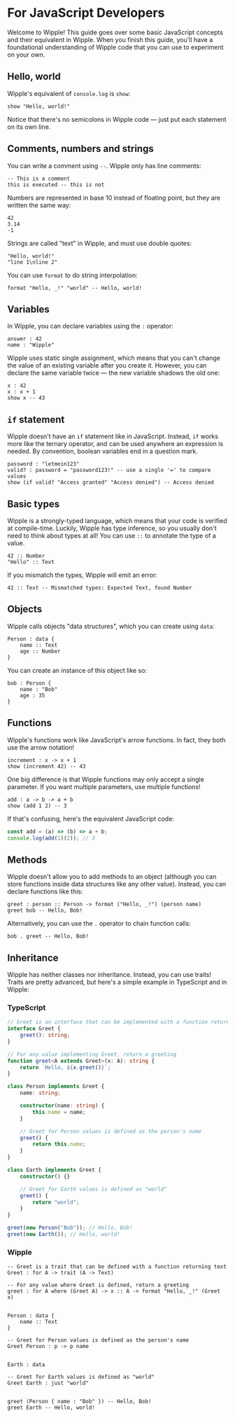 # For JavaScript Developers

Welcome to Wipple! This guide goes over some basic JavaScript concepts and their equivalent in Wipple. When you finish this guide, you'll have a foundational understanding of Wipple code that you can use to experiment on your own.

## Hello, world

Wipple's equivalent of `console.log` is `show`:

```wipple
show "Hello, world!"
```

Notice that there's no semicolons in Wipple code — just put each statement on its own line.

## Comments, numbers and strings

You can write a comment using `--`. Wipple only has line comments:

```wipple
-- This is a comment
this is executed -- this is not
```

Numbers are represented in base 10 instead of floating point, but they are written the same way:

```wipple
42
3.14
-1
```

Strings are called "text" in Wipple, and must use double quotes:

```wipple
"Hello, world!"
"line 1\nline 2"
```

You can use `format` to do string interpolation:

```wipple
format "Hello, _!" "world" -- Hello, world!
```

## Variables

In Wipple, you can declare variables using the `:` operator:

```wipple
answer : 42
name : "Wipple"
```

Wipple uses static single assignment, which means that you can't change the value of an existing variable after you create it. However, you can declare the same variable twice — the new variable shadows the old one:

```wipple
x : 42
x : x + 1
show x -- 43
```

## `if` statement

Wipple doesn't have an `if` statement like in JavaScript. Instead, `if` works more like the ternary operator, and can be used anywhere an expression is needed. By convention, boolean variables end in a question mark.

```wipple
password : "letmein123"
valid? : password = "password123!" -- use a single '=' to compare values
show (if valid? "Access granted" "Access denied") -- Access denied
```

## Basic types

Wipple is a strongly-typed language, which means that your code is verified at compile-time. Luckily, Wipple has type inference, so you usually don't need to think about types at all! You can use `::` to annotate the type of a value.

```wipple
42 :: Number
"Hello" :: Text
```

If you mismatch the types, Wipple will emit an error:

```wipple
42 :: Text -- Mismatched types: Expected Text, found Number
```

## Objects

Wipple calls objects "data structures", which you can create using `data`:

```wipple
Person : data {
    name :: Text
    age :: Number
}
```

You can create an instance of this object like so:

```wipple
bob : Person {
    name : "Bob"
    age : 35
}
```

## Functions

Wipple's functions work like JavaScript's arrow functions. In fact, they both use the arrow notation!

```wipple
increment : x -> x + 1
show (increment 42) -- 43
```

One big difference is that Wipple functions may only accept a single parameter. If you want multiple parameters, use multiple functions!

```wipple
add : a -> b -> a + b
show (add 1 2) -- 3
```

If that's confusing, here's the equivalent JavaScript code:

```javascript
const add = (a) => (b) => a + b;
console.log(add(1)(2)); // 3
```

## Methods

Wipple doesn't allow you to add methods to an object (although you can store functions inside data structures like any other value). Instead, you can declare functions like this:

```wipple
greet : person :: Person -> format ("Hello, _!") (person name)
greet bob -- Hello, Bob!
```

Alternatively, you can use the `.` operator to chain function calls:

```wipple
bob . greet -- Hello, Bob!
```

## Inheritance

Wipple has neither classes nor inheritance. Instead, you can use traits! Traits are pretty advanced, but here's a simple example in TypeScript and in Wipple:

### TypeScript

```typescript
// Greet is an interface that can be implemented with a function returning text
interface Greet {
    greet(): string;
}

// For any value implementing Greet, return a greeting
function greet<A extends Greet>(x: A): string {
    return `Hello, ${x.greet()}`;
}

class Person implements Greet {
    name: string;

    constructor(name: string) {
        this.name = name;
    }

    // Greet for Person values is defined as the person's name
    greet() {
        return this.name;
    }
}

class Earth implements Greet {
    constructor() {}

    // Greet for Earth values is defined as "world"
    greet() {
        return "world";
    }
}

greet(new Person("Bob")); // Hello, Bob!
greet(new Earth()); // Hello, world!
```

### Wipple

```wipple
-- Greet is a trait that can be defined with a function returning text
Greet : for A -> trait (A -> Text)

-- For any value where Greet is defined, return a greeting
greet : for A where (Greet A) -> x :: A -> format "Hello, _!" (Greet x)


Person : data {
    name :: Text
}

-- Greet for Person values is defined as the person's name
Greet Person : p -> p name


Earth : data

-- Greet for Earth values is defined as "world"
Greet Earth : just "world"


greet (Person { name : "Bob" }) -- Hello, Bob!
greet Earth -- Hello, world!
```
